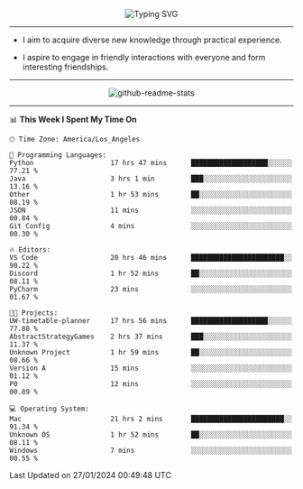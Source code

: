 <p align="center">
  <img src="https://readme-typing-svg.demolab.com?font=Fira+Code&weight=500&size=32&duration=2500&pause=1600&center=true&vCenter=true&random=false&width=1024&height=64&lines=Hi+there+%F0%9F%91%8B;I'm+delighted+you+could+make+it+here+%F0%9F%8E%89;I'm+Harry%2C+a+college+student+still+finding+my+way" alt="Typing SVG" />
</p>


---


- I aim to acquire diverse new knowledge through practical experience.

- I aspire to engage in friendly interactions with everyone and form interesting friendships.


---


<p align="center">
  <img src="https://github-readme-stats.vercel.app/api?username=Harry-Jing&show_icons=true" alt="github-readme-stats"/>
</p>


---

<!--START_SECTION:waka-->
📊 **This Week I Spent My Time On** 

```text
🕑︎ Time Zone: America/Los_Angeles

💬 Programming Languages: 
Python                   17 hrs 47 mins      ███████████████████░░░░░░   77.21 % 
Java                     3 hrs 1 min         ███░░░░░░░░░░░░░░░░░░░░░░   13.16 % 
Other                    1 hr 53 mins        ██░░░░░░░░░░░░░░░░░░░░░░░   08.19 % 
JSON                     11 mins             ░░░░░░░░░░░░░░░░░░░░░░░░░   00.84 % 
Git Config               4 mins              ░░░░░░░░░░░░░░░░░░░░░░░░░   00.30 % 

🔥 Editors: 
VS Code                  20 hrs 46 mins      ███████████████████████░░   90.22 % 
Discord                  1 hr 52 mins        ██░░░░░░░░░░░░░░░░░░░░░░░   08.11 % 
PyCharm                  23 mins             ░░░░░░░░░░░░░░░░░░░░░░░░░   01.67 % 

🐱‍💻 Projects: 
UW-timetable-planner     17 hrs 56 mins      ███████████████████░░░░░░   77.88 % 
AbstractStrategyGames    2 hrs 37 mins       ███░░░░░░░░░░░░░░░░░░░░░░   11.37 % 
Unknown Project          1 hr 59 mins        ██░░░░░░░░░░░░░░░░░░░░░░░   08.66 % 
Version A                15 mins             ░░░░░░░░░░░░░░░░░░░░░░░░░   01.12 % 
P0                       12 mins             ░░░░░░░░░░░░░░░░░░░░░░░░░   00.89 % 

💻 Operating System: 
Mac                      21 hrs 2 mins       ███████████████████████░░   91.34 % 
Unknown OS               1 hr 52 mins        ██░░░░░░░░░░░░░░░░░░░░░░░   08.11 % 
Windows                  7 mins              ░░░░░░░░░░░░░░░░░░░░░░░░░   00.55 % 
```


 Last Updated on 27/01/2024 00:49:48 UTC
<!--END_SECTION:waka-->
